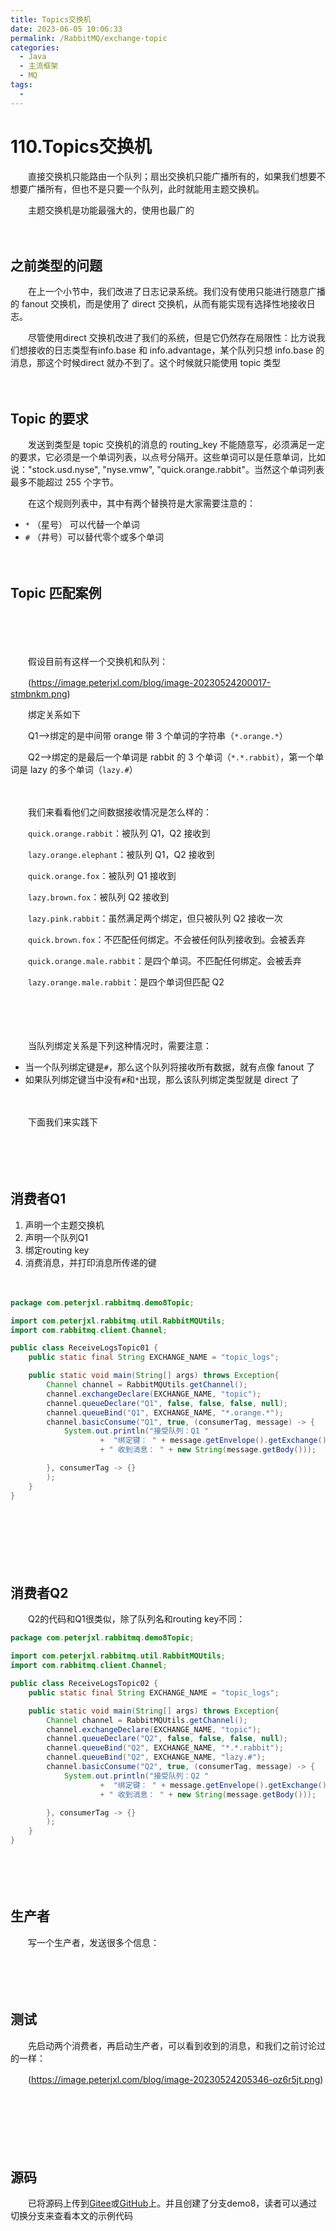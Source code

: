 ```yaml
---
title: Topics交换机
date: 2023-06-05 10:06:33
permalink: /RabbitMQ/exchange-topic
categories:
  - Java
  - 主流框架
  - MQ
tags:
  - 
---
```

# 110.Topics交换机

　　直接交换机只能路由一个队列；扇出交换机只能广播所有的，如果我们想要不想要广播所有，但也不是只要一个队列，此时就能用主题交换机。

　　主题交换机是功能最强大的，使用也最广的
<!-- more -->
　　‍

## 之前类型的问题

　　在上一个小节中，我们改进了日志记录系统。我们没有使用只能进行随意广播的 fanout 交换机，而是使用了 direct 交换机，从而有能实现有选择性地接收日志。

　　尽管使用direct 交换机改进了我们的系统，但是它仍然存在局限性：比方说我们想接收的日志类型有info.base 和 info.advantage，某个队列只想 info.base 的消息，那这个时候direct 就办不到了。这个时候就只能使用 topic 类型

　　‍

## Topic 的要求

　　发送到类型是 topic 交换机的消息的 routing_key 不能随意写，必须满足一定的要求，它必须是一个单词列表，以点号分隔开。这些单词可以是任意单词，比如说："stock.usd.nyse", "nyse.vmw", "quick.orange.rabbit"。当然这个单词列表最多不能超过 255 个字节。

　　在这个规则列表中，其中有两个替换符是大家需要注意的：

* ​`*`​ （星号） 可以代替一个单词
* ​`#`​ （井号）可以替代零个或多个单词

　　‍

## Topic 匹配案例

　　‍

　　‍

　　假设目前有这样一个交换机和队列：

　　​(https://image.peterjxl.com/blog/image-20230524200017-stmbnkm.png)​

　　绑定关系如下

　　Q1-->绑定的是中间带 orange 带 3 个单词的字符串（`*.orange.*`​）

　　Q2-->绑定的是最后一个单词是 rabbit 的 3 个单词（`*.*.rabbit`​），第一个单词是 lazy 的多个单词（`lazy.#`​）

　　‍

　　我们来看看他们之间数据接收情况是怎么样的：

　　​`quick.orange.rabbit`​：被队列 Q1，Q2 接收到

　　​`lazy.orange.elephant`​：被队列 Q1，Q2 接收到

　　​`quick.orange.fox`​：被队列 Q1 接收到

　　​`lazy.brown.fox`​：被队列 Q2 接收到

　　​`lazy.pink.rabbit`​：虽然满足两个绑定，但只被队列 Q2 接收一次

　　​`quick.brown.fox`​：不匹配任何绑定。不会被任何队列接收到。会被丢弃

　　​`quick.orange.male.rabbit`​：是四个单词。不匹配任何绑定。会被丢弃

　　​`lazy.orange.male.rabbit`​：是四个单词但匹配 Q2

　　‍

　　‍

　　当队列绑定关系是下列这种情况时，需要注意：

* 当一个队列绑定键是`#`​，那么这个队列将接收所有数据，就有点像 fanout 了
* 如果队列绑定键当中没有`#`​和`*`​出现，那么该队列绑定类型就是 direct 了

　　‍

　　下面我们来实践下

　　‍

　　‍

## 消费者Q1

1. 声明一个主题交换机
2. 声明一个队列Q1
3. 绑定routing key
4. 消费消息，并打印消息所传递的键

　　‍

```java
package com.peterjxl.rabbitmq.demo8Topic;

import com.peterjxl.rabbitmq.util.RabbitMQUtils;
import com.rabbitmq.client.Channel;

public class ReceiveLogsTopic01 {
    public static final String EXCHANGE_NAME = "topic_logs";

    public static void main(String[] args) throws Exception{
        Channel channel = RabbitMQUtils.getChannel();
        channel.exchangeDeclare(EXCHANGE_NAME, "topic");
        channel.queueDeclare("Q1", false, false, false, null);
        channel.queueBind("Q1", EXCHANGE_NAME, "*.orange.*");
        channel.basicConsume("Q1", true, (consumerTag, message) -> {
            System.out.println("接受队列：Q1 "
                    +  "绑定键： " + message.getEnvelope().getExchange()
                    + " 收到消息： " + new String(message.getBody()));

        }, consumerTag -> {}
        );
    }
}
```

　　‍

　　‍

　　‍

## 消费者Q2

　　Q2的代码和Q1很类似，除了队列名和routing key不同：

```java
package com.peterjxl.rabbitmq.demo8Topic;

import com.peterjxl.rabbitmq.util.RabbitMQUtils;
import com.rabbitmq.client.Channel;

public class ReceiveLogsTopic02 {
    public static final String EXCHANGE_NAME = "topic_logs";

    public static void main(String[] args) throws Exception{
        Channel channel = RabbitMQUtils.getChannel();
        channel.exchangeDeclare(EXCHANGE_NAME, "topic");
        channel.queueDeclare("Q2", false, false, false, null);
        channel.queueBind("Q2", EXCHANGE_NAME, "*.*.rabbit");
        channel.queueBind("Q2", EXCHANGE_NAME, "lazy.#");
        channel.basicConsume("Q2", true, (consumerTag, message) -> {
            System.out.println("接受队列：Q2 "
                    +  "绑定键： " + message.getEnvelope().getExchange()
                    + " 收到消息： " + new String(message.getBody()));

        }, consumerTag -> {}
        );
    }
}

```

　　‍

　　‍

## 生产者

　　写一个生产者，发送很多个信息：

　　‍

　　‍

## 测试

　　先启动两个消费者，再启动生产者，可以看到收到的消息，和我们之前讨论过的一样：

　　​(https://image.peterjxl.com/blog/image-20230524205346-oz6r5jt.png)​

　　‍

　　‍

　　‍

## 源码

　　已将源码上传到[Gitee](https://gitee.com/peterjxl/LearnMQ)或[GitHub](https://github.com/Peter-JXL/LearnMQ)上。并且创建了分支demo8，读者可以通过切换分支来查看本文的示例代码

　　‍

　　‍

　　‍
